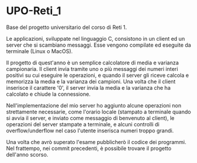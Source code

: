 # UPO-Reti_1
Base del progetto universitario del corso di Reti 1.

Le applicazioni, sviluppate nel linguaggio C, consistono in un client ed un server che si scambiano messaggi.
Esse vengono compilate ed eseguite da terminale (Linux o MacOS).

Il progetto di quest'anno è un semplice calcolatore di media e varianza campionaria. Il client invia tramite uno o più messaggi dei numeri interi positivi su cui eseguire le operazioni, e quando il server gli riceve calcola e memorizza la media e la varianza dei campioni. Una volta che il client inserisce il carattere '0', il server invia la media e la varianza che ha calcolato e chiude la connessione.

Nell'implementazione del mio server ho aggiunto alcune operazioni non strettamente necessarie, come l'orario locale (stampato a terminale quando si avvia il server, e inviato come messaggio di benvenuto al client), le operazioni del server stampate a terminale, e alcuni controlli di overflow/underflow nel caso l'utente inserisca numeri troppo grandi.

Una volta che avrò superato l'esame pubblicherò il codice dei programmi.
Nel frattempo, nei commit precedenti, è possibile trovare il progetto dell'anno scorso.
